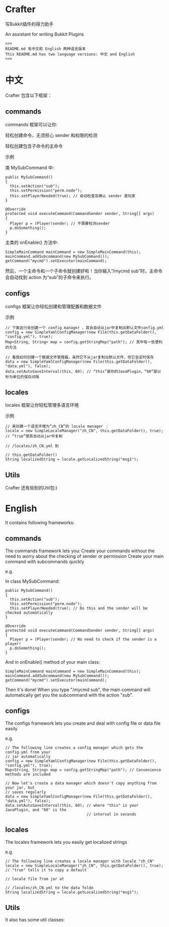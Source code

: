 # Crafter
写Bukkit插件的得力助手

An assistant for writing Bukkit Plugins

    >>>
    README.md 有中文和 English 两种语言版本
    This README.md has two language versions: 中文 and English
    >>>

中文
==

Crafter 包含以下框架：

commands
---
commands 框架可以让你:

  轻松创建命令，无须担心 sender 和权限的检测

  轻松创建包含子命令的主命令

示例
    
类 MySubCommand 中:
    
    public MySubCommand()
    {
      this.setAction("sub");
      this.setPermission("perm.node");
      this.setPlayerNeeded(true); // 自动检查及确认 sender 是玩家
    }
    
    @Override
    protected void executeCommand(CommandSender sender, String[] args)
    {
      Player p = (Player)sender; // 不需要检测sender
      p.doSomething();
    }


主类的 onEnable() 方法中:
    
    SimpleMainCommand mainCommand = new SimpleMainCommand(this);
    mainCommand.addSubcommand(new MySubCommand());
    getCommand("mycmd").setExecutor(mainCommand);

然后，一个主命令和一个子命令就创建好啦！当你输入“/mycmd sub”时，主命令会自动找到
action 为“sub”的子命令来执行。

configs
---
configs 框架让你轻松创建和管理配置和数据文件

示例
    
    // 下面这行会创建一个 config manager ，其会自动从jar中复制出默认文件config.yml
    config = new SimpleYamlConfigManager(new File(this.getDataFolder(), "config.yml"), true);
    Map<String, String> map = config.getStringMap("path"); // 其中有一些便利的方法
    
    // 看我如何创建一个数据文件管理器，虽然它不从jar复制出默认文件，但它会定时保存
    data = new SimpleYamlConfigManager(new File(this.getDataFolder(), "data.yml"), false);
    data.setAutoSaveInterval(this, 60); // “this”是你的JavaPlugin，“60”是以秒为单位的保存间隔

locales
---
locales 框架让你轻松管理多语言环境

示例
  
    // 来创建一个语言环境为“zh_CN”的 locale manager ：
    locale = new SimpleLocaleManager("zh_CN", this.getDataFolder(), true); // “true”使其自动从jar中复制
                                                                           // /locales/zh_CN.yml 到 
                                                                           // this.getDataFolder()
    String localizedString = locale.getLocalizedString("msg1");
    
Utils
---
Crafter 还有些别的Util包:)



English
===
It contains following frameworks:

commands
---
The commands framework lets you:
  Create your commands without the need to worry about the checking of sender or permission
  Create your main command with subcommands quickly

e.g.
    
In class MySubCommand:
    
    public MySubCommand()
    {
      this.setAction("sub");
      this.setPermission("perm.node");
      this.setPlayerNeeded(true); // Do this and the sender will be checked automatically
    }
    
    @Override
    protected void executeCommand(CommandSender sender, String[] args)
    {
      Player p = (Player)sender; // No need to check if the sender is a player!
      p.doSomething();
    }


And in onEnable() method of your main class:
    
    SimpleMainCommand mainCommand = new SimpleMainCommand(this);
    mainCommand.addSubcommand(new MySubCommand());
    getCommand("mycmd").setExecutor(mainCommand);

Then it's done! When you type "/mycmd sub", the main command will automatically
get you the subcommand with the action "sub".

configs
---
The configs framework lets you create and deal with config file or data file easily

e.g.
    
    // The following line creates a config manager which gets the config.yml from your
    // jar automatically
    config = new SimpleYamlConfigManager(new File(this.getDataFolder(), "config.yml"), true);
    Map<String, String> map = config.getStringMap("path"); // Convenience methods are included
    
    // Now let's create a data manager which doesn't copy anything from your jar, but
    // saves regularly
    data = new SimpleYamlConfigManager(new File(this.getDataFolder(), "data.yml"), false);
    data.setAutoSaveInterval(this, 60); // where "this" is your JavaPlugin, and "60" is the 
                                        // interval in seconds

locales
---
The locales framework lets you easily get localized strings

e.g.
  
    // The following line creates a locale manager with locale "zh_CN"
    locale = new SimpleLocaleManager("zh_CN", this.getDataFolder(), true); // "true" tells it to copy a default
                                                                           // locale file from jar at
                                                                           // /locales/zh_CN.yml to the data folde
    String localizedString = locale.getLocalizedString("msg1");
    
Utils
---
It also has some util classes:
